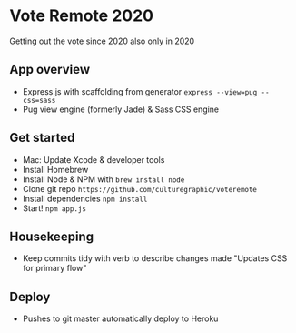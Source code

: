 # Vote Remote 2020
Getting out the vote since 2020 also only in 2020

## App overview
- Express.js with scaffolding from generator `express --view=pug --css=sass`
- Pug view engine (formerly Jade) & Sass CSS engine

## Get started
- Mac: Update Xcode & developer tools
- Install Homebrew
- Install Node & NPM with `brew install node`
- Clone git repo `https://github.com/culturegraphic/voteremote`
- Install dependencies `npm install`
- Start! `npm app.js`

## Housekeeping
- Keep commits tidy with verb to describe changes made "Updates CSS for primary flow"

## Deploy
- Pushes to git master automatically deploy to Heroku
